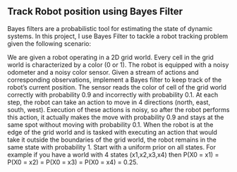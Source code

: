 ## Track Robot position using Bayes Filter
Bayes filters are a probabilistic tool for estimating the state of dynamic systems. In this project, I use Bayes Filter to tackle a robot tracking problem given the following scenario:

We are given a robot operating in a 2D grid world. Every cell in the grid world is characterized by a color (0 or 1). The robot is equipped with a noisy odometer and a noisy color sensor. Given a stream of actions and corresponding observations, implement a Bayes filter to keep track of the robot’s current position. The sensor reads the color of cell of the grid world correctly with probability 0.9 and incorrectly with probability 0.1. At each step, the robot can take an action to move in 4 directions (north, east, south, west). Execution of these actions is noisy, so after the robot performs this action, it actually makes the move with probability 0.9 and stays at the same spot without moving with probability 0.1. When the robot is at the edge of the grid world and is tasked with executing an action that would take it outside the boundaries of the grid world, the robot remains in the same state with probability 1. Start with a uniform prior on all states. For example if you have a world with 4 states (x1,x2,x3,x4) then P(X0 = x1) = P(X0 = x2) = P(X0 = x3) = P(X0 = x4) = 0.25.

